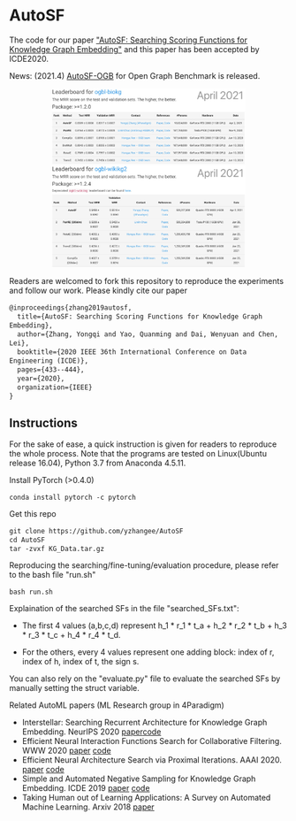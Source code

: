 # AutoSF
The code for our paper ["AutoSF: Searching Scoring Functions for Knowledge Graph Embedding"](https://arxiv.org/pdf/1904.11682.pdf) and this paper has been accepted by ICDE2020.

News: (2021.4) [AutoSF-OGB](https://github.com/AutoML-4Paradigm/AutoSF/tree/AutoSF-OGB) for Open Graph Benchmark is released.


<p align="center">
    <img src="./figs/biokg-leaderboard.png" width="350" />
    <img src="./figs/wikikg2-leaderboard.png" width="350"  />
</p>

Readers are welcomed to fork this repository to reproduce the experiments and follow our work. Please kindly cite our paper

    @inproceedings{zhang2019autosf,
      title={AutoSF: Searching Scoring Functions for Knowledge Graph Embedding},
      author={Zhang, Yongqi and Yao, Quanming and Dai, Wenyuan and Chen, Lei},
      booktitle={2020 IEEE 36th International Conference on Data Engineering (ICDE)},
      pages={433--444},
      year={2020},
      organization={IEEE}
    }

## Instructions
For the sake of ease, a quick instruction is given for readers to reproduce the whole process.
Note that the programs are tested on Linux(Ubuntu release 16.04), Python 3.7 from Anaconda 4.5.11.

Install PyTorch (>0.4.0)
    
    conda install pytorch -c pytorch

Get this repo

    git clone https://github.com/yzhangee/AutoSF
    cd AutoSF
    tar -zvxf KG_Data.tar.gz 

Reproducing the searching/fine-tuning/evaluation procedure, please refer to the bash file "run.sh"
    
    bash run.sh


Explaination of the searched SFs in the file "searched_SFs.txt": 

- The first 4 values (a,b,c,d) represent h_1 * r_1 * t_a + h_2 * r_2 * t_b + h_3 * r_3 * t_c + h_4 * r_4 * t_d. 

- For the others, every 4 values represent one adding block: index of r, index of h, index of t, the sign s.

You can also rely on the "evaluate.py" file to evaluate the searched SFs by manually setting the struct variable.



Related AutoML papers (ML Research group in 4Paradigm)
- Interstellar: Searching Recurrent Architecture for Knowledge Graph Embedding. NeurIPS 2020 [paper](https://arxiv.org/pdf/1911.07132.pdf)[code](https://github.com/AutoML-4Paradigm/Interstellar)
- Efficient Neural Interaction Functions Search for Collaborative Filtering. WWW 2020 [paper](https://arxiv.org/pdf/1906.12091.pdf) [code](https://github.com/xiangning-chen/SIF)
- Efficient Neural Architecture Search via Proximal Iterations. AAAI 2020. [paper](https://arxiv.org/abs/1905.13577) [code](https://github.com/xujinfan/NASP-codes)
- Simple and Automated Negative Sampling for Knowledge Graph Embedding. ICDE 2019 [paper](https://arxiv.org/abs/1812.06410) [code](https://github.com/yzhangee/NSCaching)
- Taking Human out of Learning Applications: A Survey on Automated Machine Learning. Arxiv 2018 [paper](https://arxiv.org/abs/1810.13306)
